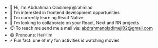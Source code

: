 - 👋 Hi, I’m Abdrahman Oladimeji @rahmlad
- 👀 I’m interested in frontend development opportunities
- 🌱 I’m currently learning React Native
- 💞️ I’m looking to collaborate on your React, Next and RN projects
- 📫 To reach me send me a mail via: abdrahmanoladimeji02@gmail.com
- 😄 Pronouns: He/Him
- ⚡ Fun fact: one of my fun activities is watching movies

<!---
rahmlad/rahmlad is a ✨ special ✨ repository because its `README.md` (this file) appears on your GitHub profile.
You can click the Preview link to take a look at your changes.
--->
